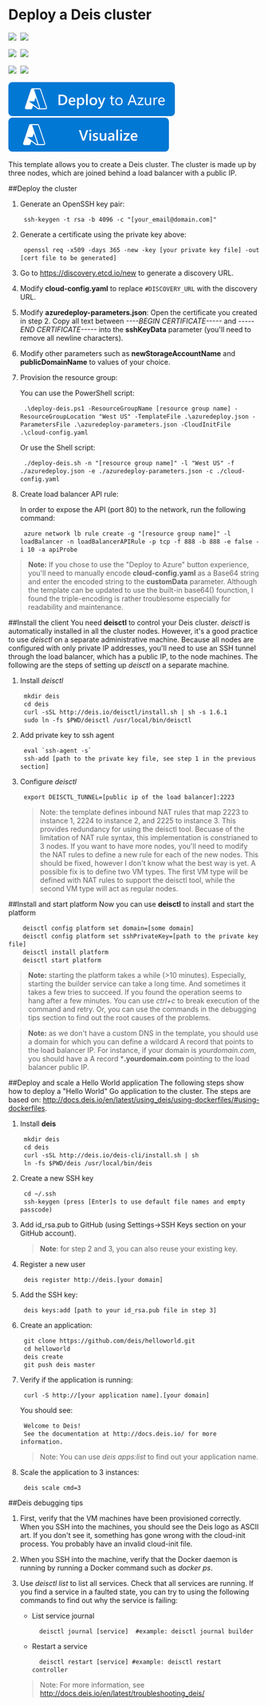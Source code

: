 # Deploy a Deis cluster

<IMG SRC="https://azurequickstartsservice.blob.core.windows.net/badges/deis-cluster-coreos/PublicLastTestDate.svg" />&nbsp;
<IMG SRC="https://azurequickstartsservice.blob.core.windows.net/badges/deis-cluster-coreos/PublicDeployment.svg" />&nbsp;

<IMG SRC="https://azurequickstartsservice.blob.core.windows.net/badges/deis-cluster-coreos/FairfaxLastTestDate.svg" />&nbsp;
<IMG SRC="https://azurequickstartsservice.blob.core.windows.net/badges/deis-cluster-coreos/FairfaxDeployment.svg" />&nbsp;

<IMG SRC="https://azurequickstartsservice.blob.core.windows.net/badges/deis-cluster-coreos/BestPracticeResult.svg" />&nbsp;
<IMG SRC="https://azurequickstartsservice.blob.core.windows.net/badges/deis-cluster-coreos/CredScanResult.svg" />&nbsp;
  
<a href="https://portal.azure.com/#create/Microsoft.Template/uri/https%3A%2F%2Fraw.githubusercontent.com%2FAzure%2Fazure-quickstart-templates%2Fmaster%2Fdeis-cluster-coreos%2Fazuredeploy.json" target="_blank">
    <img src="https://raw.githubusercontent.com/Azure/azure-quickstart-templates/master/1-CONTRIBUTION-GUIDE/images/deploytoazure.svg"/>
</a>
<a href="http://armviz.io/#/?load=https%3A%2F%2Fraw.githubusercontent.com%2FAzure%2Fazure-quickstart-templates%2Fmaster%2Fdeis-cluster-coreos%2Fazuredeploy.json" target="_blank">
    <img src="https://raw.githubusercontent.com/Azure/azure-quickstart-templates/master/1-CONTRIBUTION-GUIDE/images/visualizebutton.svg"/>
</a>

This template allows you to create a Deis cluster. The cluster is made up by three nodes, which are joined behind a load balancer with a public IP.


##Deploy the cluster

1. Generate an OpenSSH key pair:

		ssh-keygen -t rsa -b 4096 -c "[your_email@domain.com]"

2. Generate a certificate using the private key above:

		openssl req -x509 -days 365 -new -key [your private key file] -out [cert file to be generated]

3. Go to https://discovery.etcd.io/new to generate a discovery URL.

4. Modify **cloud-config.yaml** to replace `#DISCOVERY_URL` with the discovery URL.

5. Modify **azuredeploy-parameters.json**: Open the certificate you created in step 2. Copy all text between  *----BEGIN CERTIFICATE-----* and *-----END CERTIFICATE-----* into the **sshKeyData** parameter (you'll need to remove all newline characters).

6. Modify other parameters such as **newStorageAccountName** and **publicDomainName** to values of your choice.

7. Provision the resource group:

	You can use the PowerShell script:

		.\deploy-deis.ps1 -ResourceGroupName [resource group name] -ResourceGroupLocation "West US" -TemplateFile .\azuredeploy.json -ParametersFile .\azuredeploy-parameters.json -CloudInitFile .\cloud-config.yaml

	Or use the Shell script:

		./deploy-deis.sh -n "[resource group name]" -l "West US" -f ./azuredeploy.json -e ./azuredeploy-parameters.json -c ./cloud-config.yaml

8. Create load balancer API rule:

      In order to expose the API (port 80) to the network, run the following command:

		azure network lb rule create -g "[resource group name]" -l loadBalancer -n loadBalancerAPIRule -p tcp -f 888 -b 888 -e false -i 10 -a apiProbe

>**Note:** If you chose to use the "Deploy to Azure" button experience, you'll need to manually encode **cloud-config.yaml** as a Base64 string and enter the encoded string to the **customData** parameter. Although the template can be updated to use the built-in base64() founction, I found the triple-encoding is rather troublesome especially for readability and maintenance.

##Install the client
You need **deisctl** to control your Deis cluster. *deisctl* is automatically installed in all the cluster nodes. However, it's a good practice to use *deisctl* on a separate administrative machine. Because all nodes are configured with only private IP addresses, you'll need to use an SSH tunnel through the load balancer, which has a public IP, to the node machines. The following are the steps of setting up *deisctl* on a separate machine.

1. Install *deisctl*

		mkdir deis
		cd deis
		curl -sSL http://deis.io/deisctl/install.sh | sh -s 1.6.1
		sudo ln -fs $PWD/deisctl /usr/local/bin/deisctl

2. Add private key to ssh agent

		eval `ssh-agent -s`
		ssh-add [path to the private key file, see step 1 in the previous section]

3. Configure *deisctl*

		export DEISCTL_TUNNEL=[public ip of the load balancer]:2223

	>Note: the template defines inbound NAT rules that map 2223 to instance 1, 2224 to instance 2, and 2225 to instance 3. This provides redundancy for using the deisctl tool. Becuase of the limitation of NAT rule syntax, this implementation is constrianed to 3 nodes. If you want to have more nodes, you'll need to modify the NAT rules to define a new rule for each of the new nodes. This should be fixed, however I don't know what the best way is yet. A possible fix is to define two VM types. The first VM type will be defined with NAT rules to support the deisctl tool, while the second VM type will act as regular nodes.

##Install and start platform
Now you can use **deisctl** to install and start the platform

		deisctl config platform set domain=[some domain]
		deisctl config platform set sshPrivateKey=[path to the private key file]
		deisctl install platform
		deisctl start platform

> **Note:** starting the platform takes a while (>10 minutes). Especially, starting the builder service can take a long time. And sometimes it takes a few tries to succeed. If you found the operation seems to hang after a few minutes. You can use *ctrl+c* to break execution of the command and retry. Or, you can use the commands in the debugging tips section to find out the root causes of the problems.

> **Note:** as we don't have a custom DNS in the template, you should use a domain for which you can define a wildcard A record that points to the load balancer IP. For instance, if your domain is *yourdomain.com*, you should have a A record ***.yourdomain.com** pointing to the load balancer public IP.

##Deploy and scale a Hello World application
The following steps show how to deploy a "Hello World" Go application to the cluster. The steps are based on: http://docs.deis.io/en/latest/using_deis/using-dockerfiles/#using-dockerfiles.

1. Install **deis**

		mkdir deis
		cd deis
		curl -sSL http://deis.io/deis-cli/install.sh | sh
		ln -fs $PWD/deis /usr/local/bin/deis

2. Create a new SSH key

		cd ~/.ssh
		ssh-keygen (press [Enter]s to use default file names and empty passcode)

3. Add id_rsa.pub to GitHub (using Settings->SSH Keys section on your GitHub account).

	> **Note**: for step 2 and 3, you can also reuse your existing key.

4. Register a new user

		deis register http://deis.[your domain]

5. Add the SSH key:

		deis keys:add [path to your id_rsa.pub file in step 3]

6. Create an application:

		git clone https://github.com/deis/helloworld.git
		cd helloworld
		deis create
		git push deis master

7. Verify if the application is running:

		curl -S http://[your application name].[your domain]

	You should see:

		Welcome to Deis!
		See the documentation at http://docs.deis.io/ for more information.

	> Note: You can use *deis apps:list* to find out your application name.

8. Scale the application to 3 instances:

		deis scale cmd=3

##Deis debugging tips

1. First, verify that the VM machines have been provisioned correctly. When you SSH into the machines, you should see the Deis logo as ASCII art. If you don't see it, something has gone wrong with the cloud-init process. You probably have an invalid cloud-init file.

2. When you SSH into the machine, verify that the Docker daemon is running by running a Docker command such as *docker ps*.

3. Use *deisctl list* to list all services. Check that all services are running. If you find a service in a faulted state, you can try to using the following commands to find out why the service is failing:
	- List service journal

			deisctl journal [service]  #example: deisctl journal builder

	- Restart a service

			deisctl restart [service] #example: deisctl restart controller

	>Note: For more information, see http://docs.deis.io/en/latest/troubleshooting_deis/

